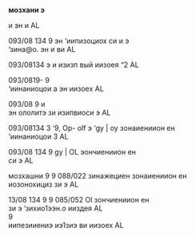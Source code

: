 **мозхани э**

и эн и AL

093/08 134 9 эн ‘иипизоциох си и э  
‘зина@о. эн и ви AL  

093/08134 э и изизп вый иизоея “2 AL  

093/0819- 9   
‘иинаниоцои а эн иизоех AL   

093/08 9 и   
эн ололитэ зи изипвиоси э AL 

093/08134 3 ‘9, Op- olf э ‘gy | оу зонаиениион ен  
‘иинаниоцои 3 AL  

093/08 134 9 gy | OL эончиениион ен  
си э AL  

мозхашни 9 9 088/022 зинажециен зонаиениион ен  
иозонохициз зи э AL  

13/08 134 9 9 085/052 Ol зончиениион ен  
зи э ‘зихио1ээн.о ииздея AL  
9  
иипезииениэ иэ1зиэ ви иизоех AL  
